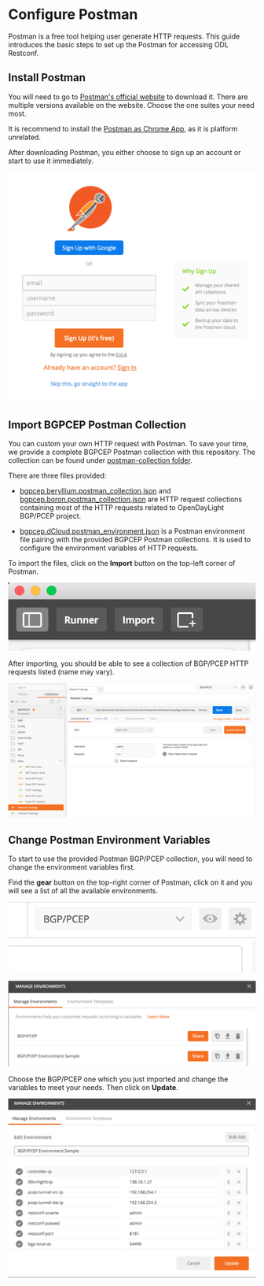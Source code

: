 
# Configure Postman
Postman is a free tool helping user generate HTTP requests. This guide introduces the basic steps to set up the Postman for accessing ODL Restconf.

## Install Postman
You will need to go to [Postman's official website](https://www.getpostman.com) to download it.  There are multiple versions available on the website.  Choose the one suites your need most.

It is recommend to install the [Postman as Chrome App](https://chrome.google.com/webstore/detail/postman-rest-client/fhbjgbiflinjbdggehcddcbncdddomop), as it is platform unrelated.

After downloading Postman, you either choose to sign up an account or start to use it immediately.

![Sign up screen](./images/postman/signup.png)

## Import BGPCEP Postman Collection
You can custom your own HTTP request with Postman.  To save your time, we provide a complete BGPCEP Postman collection with this repository.  The collection can be found under [postman-collection folder](../../postman-collection).

There are three files provided:

 * [bgpcep.beryllium.postman_collection.json](../../postman-collection/bgpcep.beryllium.postman_collection.json) and [bgpcep.boron.postman_collection.json](../../postman-collection/bgpcep.boron.postman_collection.json) are HTTP request collections containing most of the HTTP requests related to OpenDayLight BGP/PCEP project.
 
 * [bgpcep.dCloud.postman_environment.json](../../postman-collection/bgpcep.dCloud.postman_environment.json) is a Postman environment file pairing with the provided BGPCEP Postman collections.  It is used to configure the environment variables of HTTP requests.

To import the files, click on the **Import** button on the top-left corner of Postman.

![Import button](./images/postman/import.png) 

After importing, you should be able to see a collection of BGP/PCEP HTTP requests listed (name may vary).

![After Import](./images/postman/after-import.png)

## Change Postman Environment Variables
To start to use the provided Postman BGP/PCEP collection, you will need to change the environment variables first.

Find the **gear** button on the top-right corner of Postman, click on it and you will see a list of all the available environments.

![Gear button](./images/postman/env-gear.png)

![Environment List](./images/postman/env-list.png)

Choose the BGP/PCEP one which you just imported and change the variables to meet your needs.  Then click on **Update**.

![Gear button](./images/postman/env-var.png)

